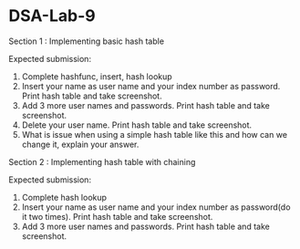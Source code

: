 # DSA-Lab-9

Section 1 : Implementing basic hash table

Expected submission:

  1. Complete hashfunc, insert, hash lookup
  2. Insert your name as user name and your index number as password. Print hash table and take screenshot.
  3. Add 3 more user names and passwords. Print hash table and take screenshot.
  4. Delete your user name. Print hash table and take screenshot.
  5. What is issue when using a simple hash table like this and how can we change it, explain your answer.

Section 2 : Implementing hash table with chaining

Expected submission:

  1. Complete hash lookup
  2. Insert your name as user name and your index number as password(do it two times). Print hash table and take screenshot.
  3. Add 3 more user names and passwords. Print hash table and take screenshot.
